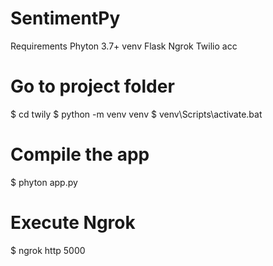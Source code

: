 # SentimentPy
Requirements
Phyton 3.7+ venv
Flask
Ngrok
Twilio acc

# Go to project folder
$ cd twily
$ python -m venv venv
$ venv\Scripts\activate.bat

# Compile the app
$ phyton app.py

# Execute Ngrok
$ ngrok http 5000
